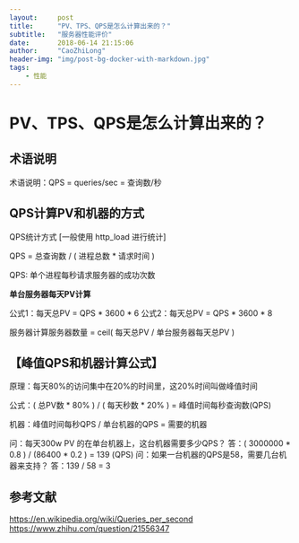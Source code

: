 ```yaml
---
layout:     post
title:      "PV、TPS、QPS是怎么计算出来的？"
subtitle:   "服务器性能评价"
date:       2018-06-14 21:15:06
author:     "CaoZhiLong"
header-img: "img/post-bg-docker-with-markdown.jpg"
tags:
    - 性能
---
```



# PV、TPS、QPS是怎么计算出来的？

## 术语说明

术语说明：QPS = queries/sec = 查询数/秒

## QPS计算PV和机器的方式

QPS统计方式 [一般使用 http_load 进行统计]

QPS = 总查询数 / ( 进程总数 *   请求时间 )

QPS: 单个进程每秒请求服务器的成功次数

**单台服务器每天PV计算**

公式1：每天总PV = QPS * 3600 * 6
公式2：每天总PV = QPS * 3600 * 8

服务器计算服务器数量 =   ceil( 每天总PV / 单台服务器每天总PV )

## 【峰值QPS和机器计算公式】
  
  原理：每天80%的访问集中在20%的时间里，这20%时间叫做峰值时间
  
  公式：( 总PV数 * 80% ) / ( 每天秒数 * 20% ) = 峰值时间每秒查询数(QPS)
  
  机器：峰值时间每秒QPS / 单台机器的QPS   = 需要的机器
  
 问：每天300w PV 的在单台机器上，这台机器需要多少QPS？
 答：( 3000000 * 0.8 ) / (86400 * 0.2 ) = 139 (QPS)
 问：如果一台机器的QPS是58，需要几台机器来支持？
 答：139 / 58 = 3

## 参考文献

https://en.wikipedia.org/wiki/Queries_per_second
https://www.zhihu.com/question/21556347

